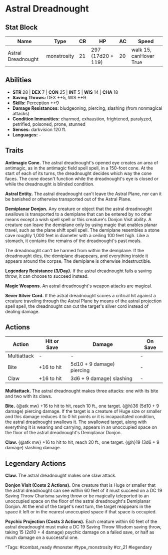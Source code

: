 # Astral Dreadnought

## Stat Block

| Name | Type | CR | HP | AC | Speed |
|------|------|----|----|----|-------|
| Astral Dreadnought | monstrosity | 21 | 297 (17d20 + 119) | 20 | walk 15, canHover True |

## Abilities

- **STR** 28 | **DEX** 7 | **CON** 25 | **INT** 5 | **WIS** 14 | **CHA** 18
- **Saving Throws:** DEX ++5, WIS ++9  
- **Skills:** Perception ++9  
- **Damage Resistances:** bludgeoning, piercing, slashing (from nonmagical attacks)  
- **Condition Immunities:** charmed, exhaustion, frightened, paralyzed, petrified, poisoned, prone, stunned  
- **Senses:** darkvision 120 ft.  
- **Languages:** -

## Traits

**Antimagic Cone.** The astral dreadnought's opened eye creates an area of antimagic, as in the antimagic field spell spell, in a 150-foot cone. At the start of each of its turns, the dreadnought decides which way the cone faces. The cone doesn't function while the dreadnought's eye is closed or while the dreadnought is blinded condition.

**Astral Entity.** The astral dreadnought can't leave the Astral Plane, nor can it be banished or otherwise transported out of the Astral Plane.

**Demiplanar Donjon.** Any creature or object that the astral dreadnought swallows is transported to a demiplane that can be entered by no other means except a wish spell spell or this creature's Donjon Visit ability. A creature can leave the demiplane only by using magic that enables planar travel, such as the plane shift spell spell. The demiplane resembles a stone cave roughly 1,000 feet in diameter with a ceiling 100 feet high. Like a stomach, it contains the remains of the dreadnought's past meals.

The dreadnought can't be harmed from within the demiplane. If the dreadnought dies, the demiplane disappears, and everything inside it appears around the corpse. The demiplane is otherwise indestructible.

**Legendary Resistance (3/Day).** If the astral dreadnought fails a saving throw, it can choose to succeed instead.

**Magic Weapons.** An astral dreadnought's weapon attacks are magical.

**Sever Silver Cord.** If the astral dreadnought scores a critical hit against a creature traveling through the Astral Plane by means of the astral projection spell spell, the dreadnought can cut the target's silver cord instead of dealing damage.


## Actions

| Action | Hit or Save | Damage | On Save |
|--------|--------------|--------|----------|
| Multiattack | - | - | - |
| Bite | +16 to hit | 5d10 + 9 damage) piercing | - |
| Claw | +16 to hit | 3d6 + 9 damage) slashing | - |

**Multiattack.** The astral dreadnought makes three attacks: one with its bite and two with its claws.

**Bite.** {@atk mw} +16 to hit to hit, reach 10 ft., one target. {@h}36 (5d10 + 9 damage) piercing damage. If the target is a creature of Huge size or smaller and this damage reduces it to 0 hit points or it is incapacitated condition, the astral dreadnought swallows it. The swallowed target, along with everything it is wearing and carrying, appears in an unoccupied space on the floor of the astral dreadnought's Demiplanar Donjon.

**Claw.** {@atk mw} +16 to hit to hit, reach 20 ft., one target. {@h}19 (3d6 + 9 damage) slashing damage.

## Legendary Actions

**Claw.** The astral dreadnought makes one claw attack.

**Donjon Visit (Costs 2 Actions).** One creature that is Huge or smaller that the astral dreadnought can see within 60 feet of it must succeed on a DC 19 Saving Throw Charisma saving throw or be magically teleported to an unoccupied space on the floor of the astral dreadnought's Demiplanar Donjon. At the end of the target's next turn, the target reappears in the space it left or in the nearest unoccupied space if that space is occupied.

**Psychic Projection (Costs 3 Actions).** Each creature within 60 feet of the astral dreadnought must make a DC 19 Saving Throw Wisdom saving throw, taking 15 (2d10 + 4 damage) psychic damage on a failed save, or half as much damage on a successful one.



^Tags: #combat_ready #monster #type_monstrosity #cr_21 #legendary